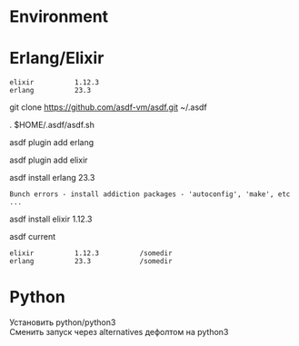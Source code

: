 # Environment

# Erlang/Elixir

```
elixir          1.12.3
erlang          23.3
```


git clone https://github.com/asdf-vm/asdf.git ~/.asdf

. $HOME/.asdf/asdf.sh

asdf plugin add erlang

asdf plugin add elixir

asdf install erlang 23.3

```
Bunch errors - install addiction packages - 'autoconfig', 'make', etc ...
```
asdf install elixir 1.12.3

asdf current

```
elixir          1.12.3          /somedir
erlang          23.3            /somedir
```

# Python
Установить python/python3  
Сменить запуск через alternatives дефолтом на python3

